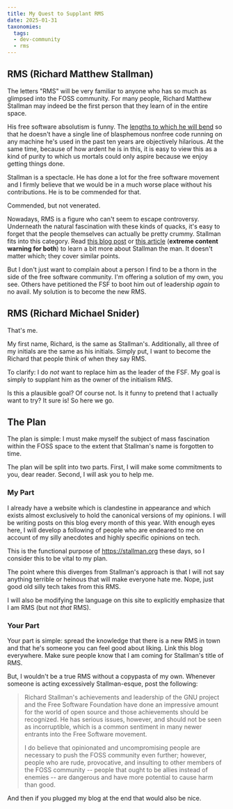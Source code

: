 ```yaml
---
title: My Quest to Supplant RMS
date: 2025-01-31
taxonomies:
  tags:
  - dev-community
  - rms
---
```


## RMS (Richard Matthew Stallman)

The letters "RMS" will be very familiar
to anyone who has so much as glimpsed into
the FOSS community.
For many people,
Richard Matthew Stallman
may indeed be the first person that they learn of
in the entire space.

His free software absolutism is funny.
The [lengths to which he will bend](https://stallman.org/stallman-computing.html)
so that he doesn't have
a single line of blasphemous nonfree code
running on any machine he's used
in the past ten years
are objectively hilarious.
At the same time,
because of how ardent he is in this,
it is easy to view this
as a kind of purity
to which us mortals could only aspire
because we enjoy getting things done.

Stallman is a spectacle.
He has done a lot
for the free software movement
and I firmly believe that we would be
in a much worse place without his contributions.
He is to be commended for that.

Commended, but not venerated.

Nowadays, RMS is a figure
who can't seem to escape controversy.
Underneath the natural fascination
with these kinds of quacks,
it's easy to forget that the people themselves
can actually be pretty crummy.
Stallman fits into this category.
Read [this blog post](https://drewdevault.com/2023/11/25/2023-11-26-RMS-on-sex.html)
or [this article](https://stallman-report.org/)
(**extreme content warning for both**)
to learn a bit more
about Stallman the man.
It doesn't matter which; they cover similar points.

But I don't just want to complain
about a person I find to be a thorn in the side
of the free software community.
I'm offering a solution of my own, you see.
Others have petitioned the FSF
to boot him out of leadership *again*
to no avail.
My solution
is to become the new RMS.

## RMS (Richard Michael Snider)

That's me.

My first name, Richard, is the same as Stallman's.
Additionally, all three of my initials
are the same as his initials.
Simply put,
I want to become the Richard that people think of
when they say RMS.

To clarify: I do *not* want
to replace him as the leader of the FSF.
My goal is simply to supplant him
as the owner
of the initialism RMS.

Is this a plausible goal?
Of course not.
Is it funny to pretend that I actually want to try?
It sure is!
So here we go.

## The Plan

The plan is simple:
I must make myself the subject of mass fascination
within the FOSS space
to the extent that Stallman's name
is forgotten to time.

The plan will be split into two parts.
First, I will make some commitments to you,
dear reader.
Second, I will ask you
to help me.

### My Part

I already have a website
which is clandestine in appearance
and which exists almost exclusively
to hold the canonical versions
of my opinions.
I will be writing posts on this blog
every month of this year.
With enough eyes here,
I will develop a following of people
who are endeared to me
on account of my silly anecdotes
and highly specific opinions on tech.

This is the functional purpose
of <https://stallman.org> these days,
so I consider this to be vital
to my plan.

The point where this diverges
from Stallman's approach
is that I will not say
anything terrible or heinous
that will make everyone hate me.
Nope, just good old silly tech takes
from this RMS.

I will also be modifying the language
on this site
to explicitly emphasize
that I am RMS (but not *that* RMS).

### Your Part

Your part is simple:
spread the knowledge
that there is a new RMS in town
and that he's someone
you can feel good about liking.
Link this blog everywhere.
Make sure people know
that I am coming
for Stallman's title of RMS.

But, I wouldn't be a true RMS
without a copypasta of my own.
Whenever someone is acting
excessively Stallman-esque,
post the following:

> Richard Stallman's achievements
> and leadership of the GNU project
> and the Free Software Foundation
> have done an impressive amount
> for the world of open source
> and those achievements should be recognized.
> He has serious issues, however,
> and should not be seen as incorruptible,
> which is a common sentiment in many newer entrants
> into the Free Software movement.
>
> I do believe that opinionated and uncompromising people
> are necessary to push the FOSS community even further;
> however, people who are rude, provocative, and insulting
> to other members of the FOSS community --
> people that ought to be allies instead of enemies --
> are dangerous and have more potential
> to cause harm than good.

And then if you plugged my blog at the end
that would also be nice.
